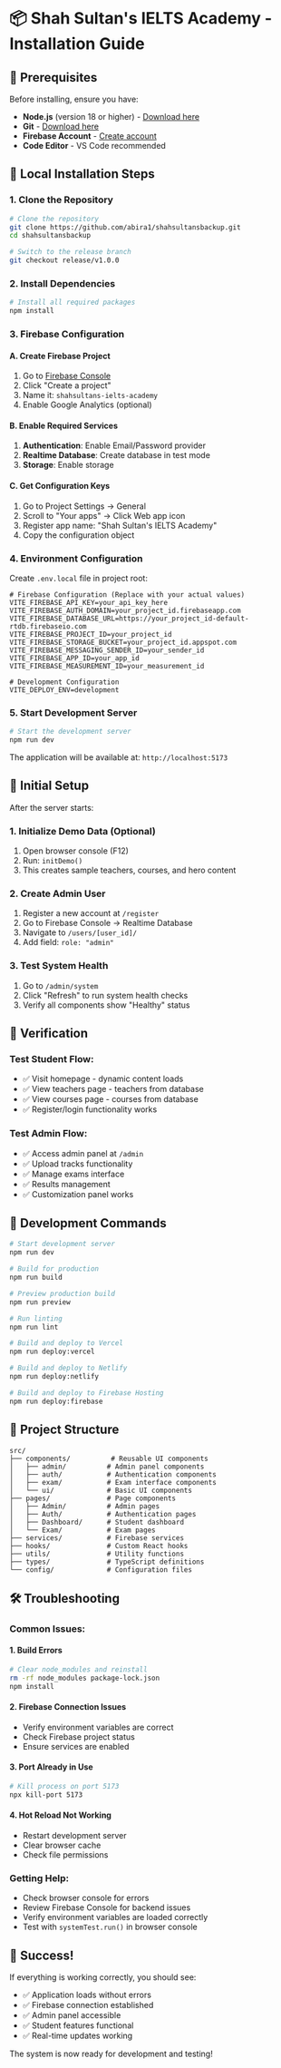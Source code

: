 # 📦 Shah Sultan's IELTS Academy - Installation Guide

## 🔧 Prerequisites

Before installing, ensure you have:
- **Node.js** (version 18 or higher) - [Download here](https://nodejs.org/)
- **Git** - [Download here](https://git-scm.com/)
- **Firebase Account** - [Create account](https://firebase.google.com/)
- **Code Editor** - VS Code recommended

## 🚀 Local Installation Steps

### 1. Clone the Repository

```bash
# Clone the repository
git clone https://github.com/abira1/shahsultansbackup.git
cd shahsultansbackup

# Switch to the release branch
git checkout release/v1.0.0
```

### 2. Install Dependencies

```bash
# Install all required packages
npm install
```

### 3. Firebase Configuration

#### A. Create Firebase Project
1. Go to [Firebase Console](https://console.firebase.google.com/)
2. Click "Create a project"
3. Name it: `shahsultans-ielts-academy`
4. Enable Google Analytics (optional)

#### B. Enable Required Services
1. **Authentication**: Enable Email/Password provider
2. **Realtime Database**: Create database in test mode
3. **Storage**: Enable storage

#### C. Get Configuration Keys
1. Go to Project Settings → General
2. Scroll to "Your apps" → Click Web app icon
3. Register app name: "Shah Sultan's IELTS Academy"
4. Copy the configuration object

### 4. Environment Configuration

Create `.env.local` file in project root:

```env
# Firebase Configuration (Replace with your actual values)
VITE_FIREBASE_API_KEY=your_api_key_here
VITE_FIREBASE_AUTH_DOMAIN=your_project_id.firebaseapp.com
VITE_FIREBASE_DATABASE_URL=https://your_project_id-default-rtdb.firebaseio.com
VITE_FIREBASE_PROJECT_ID=your_project_id
VITE_FIREBASE_STORAGE_BUCKET=your_project_id.appspot.com
VITE_FIREBASE_MESSAGING_SENDER_ID=your_sender_id
VITE_FIREBASE_APP_ID=your_app_id
VITE_FIREBASE_MEASUREMENT_ID=your_measurement_id

# Development Configuration
VITE_DEPLOY_ENV=development
```

### 5. Start Development Server

```bash
# Start the development server
npm run dev
```

The application will be available at: `http://localhost:5173`

## 🎯 Initial Setup

After the server starts:

### 1. Initialize Demo Data (Optional)
1. Open browser console (F12)
2. Run: `initDemo()`
3. This creates sample teachers, courses, and hero content

### 2. Create Admin User
1. Register a new account at `/register`
2. Go to Firebase Console → Realtime Database
3. Navigate to `/users/[user_id]/`
4. Add field: `role: "admin"`

### 3. Test System Health
1. Go to `/admin/system` 
2. Click "Refresh" to run system health checks
3. Verify all components show "Healthy" status

## 🧪 Verification

### Test Student Flow:
- ✅ Visit homepage - dynamic content loads
- ✅ View teachers page - teachers from database
- ✅ View courses page - courses from database
- ✅ Register/login functionality works

### Test Admin Flow:
- ✅ Access admin panel at `/admin`
- ✅ Upload tracks functionality
- ✅ Manage exams interface
- ✅ Results management
- ✅ Customization panel works

## 🔧 Development Commands

```bash
# Start development server
npm run dev

# Build for production
npm run build

# Preview production build
npm run preview

# Run linting
npm run lint

# Build and deploy to Vercel
npm run deploy:vercel

# Build and deploy to Netlify  
npm run deploy:netlify

# Build and deploy to Firebase Hosting
npm run deploy:firebase
```

## 📁 Project Structure

```
src/
├── components/          # Reusable UI components
│   ├── admin/          # Admin panel components
│   ├── auth/           # Authentication components
│   ├── exam/           # Exam interface components
│   └── ui/             # Basic UI components
├── pages/              # Page components
│   ├── Admin/          # Admin pages
│   ├── Auth/           # Authentication pages
│   ├── Dashboard/      # Student dashboard
│   └── Exam/           # Exam pages
├── services/           # Firebase services
├── hooks/              # Custom React hooks
├── utils/              # Utility functions
├── types/              # TypeScript definitions
└── config/             # Configuration files
```

## 🛠️ Troubleshooting

### Common Issues:

#### 1. Build Errors
```bash
# Clear node_modules and reinstall
rm -rf node_modules package-lock.json
npm install
```

#### 2. Firebase Connection Issues
- Verify environment variables are correct
- Check Firebase project status
- Ensure services are enabled

#### 3. Port Already in Use
```bash
# Kill process on port 5173
npx kill-port 5173
```

#### 4. Hot Reload Not Working
- Restart development server
- Clear browser cache
- Check file permissions

### Getting Help:
- Check browser console for errors
- Review Firebase Console for backend issues
- Verify environment variables are loaded correctly
- Test with `systemTest.run()` in browser console

## 🎉 Success!

If everything is working correctly, you should see:
- ✅ Application loads without errors
- ✅ Firebase connection established
- ✅ Admin panel accessible
- ✅ Student features functional
- ✅ Real-time updates working

The system is now ready for development and testing!